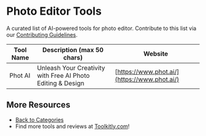 # Photo Editor Tools

A curated list of AI-powered tools for photo editor. Contribute to this list via our [Contributing Guidelines](../CONTRIBUTING.md).

| Tool Name | Description (max 50 chars) | Website |
|-----------|----------------------------|---------|
| Phot AI | Unleash Your Creativity with Free AI Photo Editing & Design | [https://www.phot.ai/](https://www.phot.ai/) |

## More Resources
- [Back to Categories](../README.md)
- Find more tools and reviews at [Toolkitly.com](https://toolkitly.com)!
